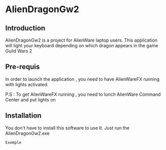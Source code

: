 # AlienDragonGw2

## Introduction

AlienDragonGw2 is a project for AlienWare laptop users. This application will light your keyboard depending on which dragon appears in the game Guild Wars 2

## Pre-requis

In order to launch the application , you need to have AlienWareFX running with lights activated.

P.S : To get AlienWareFX running , you need to lunch AlienWare Command Center and put lights on

## Installation

You don't have to install this software to use It. Just run the AlienDragonGw2.exe


	Exemple


 

